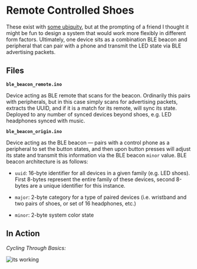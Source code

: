 # Remote Controlled Shoes

These exist with [some ubiquity](https://www.amazon.com/s?k=led+shoes+with+remote&ref=nb_sb_noss), but at the prompting of a friend I thought it might be fun to design a system that would work more flexibly in different form factors. Ultimately, one device sits as a combination BLE beacon and peripheral that can pair with a phone and transmit the LED state via BLE  advertising packets. 

## Files

**`ble_beacon_remote.ino`**

Device acting as BLE remote that scans for the beacon. Ordinarily this pairs with peripherals, but in this case simply scans for advertising packets, extracts the UUID, and if it is a match for its remote, will sync its state. Deployed to any number of synced devices beyond shoes, e.g. LED headphones synced with music.

**`ble_beacon_origin.ino`**

Device acting as the BLE beacon &mdash; pairs with a control phone as a peripheral to set the button states, and then upon button presses will adjust its state and transmit this information via the BLE beacon `minor` value. BLE beacon architecture is as follows:

* `uuid`: 16-byte identifier for all devices in a given family (e.g. LED shoes). First 8-bytes represent the entire family of these devices, second 8-bytes are a unique identifier for this instance.

* `major`: 2-byte category for a type of paired devices (i.e. wristband and two pairs of shoes, or set of 16 headphones, etc.)

* `minor`: 2-byte system color state

## In Action

*Cycling Through Basics:*

![its working](/media/working.gif)
